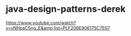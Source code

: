 # java-design-patterns-derek
https://www.youtube.com/watch?v=vNHpsC5ng_E&amp;list=PLF206E906175C7E07
